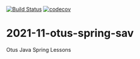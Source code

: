 
[![Build Status](https://www.travis-ci.com/coffeeturbo/2021-11-otus-spring-sav.svg?branch=master)](https://www.travis-ci.com/coffeeturbo/2021-11-otus-spring-sav)
[![codecov](https://codecov.io/gh/coffeeturbo/2021-11-otus-spring-sav/branch/master/graph/badge.svg)](https://codecov.io/gh/coffeeturbo/2021-11-otus-spring-sav)

# 2021-11-otus-spring-sav
Otus Java Spring Lessons
